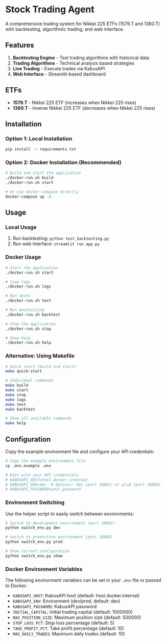 # Stock Trading Agent

A comprehensive trading system for Nikkei 225 ETFs (1579.T and 1360.T) with backtesting, algorithmic trading, and web interface.

## Features

1. **Backtesting Engine** - Test trading algorithms with historical data
2. **Trading Algorithms** - Technical analysis based strategies
3. **Live Trading** - Execute trades via KabusAPI
4. **Web Interface** - Streamlit-based dashboard

## ETFs

- **1579.T** - Nikkei 225 ETF (increases when Nikkei 225 rises)
- **1360.T** - Inverse Nikkei 225 ETF (decreases when Nikkei 225 rises)

## Installation

### Option 1: Local Installation

```bash
pip install -r requirements.txt
```

### Option 2: Docker Installation (Recommended)

```bash
# Build and start the application
./docker-run.sh build
./docker-run.sh start

# Or use docker-compose directly
docker-compose up -d
```

## Usage

### Local Usage

1. Run backtesting: `python test_backtesting.py`
2. Run web interface: `streamlit run app.py`

### Docker Usage

```bash
# Start the application
./docker-run.sh start

# View logs
./docker-run.sh logs

# Run tests
./docker-run.sh test

# Run backtesting
./docker-run.sh backtest

# Stop the application
./docker-run.sh stop

# Show help
./docker-run.sh help
```

### Alternative: Using Makefile

```bash
# Quick start (build and start)
make quick-start

# Individual commands
make build
make start
make stop
make logs
make test
make backtest

# Show all available commands
make help
```

## Configuration

Copy the example environment file and configure your API credentials:

```bash
# Copy the example environment file
cp .env.example .env

# Edit with your API credentials
# KABUSAPI_HOST=host.docker.internal
# KABUSAPI_ENV=dev  # Options: dev (port 18081) or prod (port 18080)
# KABUSAPI_PASSWORD=your_password
```

### Environment Switching

Use the helper script to easily switch between environments:

```bash
# Switch to development environment (port 18081)
python switch_env.py dev

# Switch to production environment (port 18080)
python switch_env.py prod

# Show current configuration
python switch_env.py show
```

### Docker Environment Variables

The following environment variables can be set in your `.env` file or passed to Docker:

- `KABUSAPI_HOST`: KabusAPI host (default: host.docker.internal)
- `KABUSAPI_ENV`: Environment (dev/prod, default: dev)
- `KABUSAPI_PASSWORD`: KabusAPI password
- `INITIAL_CAPITAL`: Initial trading capital (default: 1000000)
- `MAX_POSITION_SIZE`: Maximum position size (default: 500000)
- `STOP_LOSS_PCT`: Stop loss percentage (default: 5)
- `TAKE_PROFIT_PCT`: Take profit percentage (default: 10)
- `MAX_DAILY_TRADES`: Maximum daily trades (default: 10) 